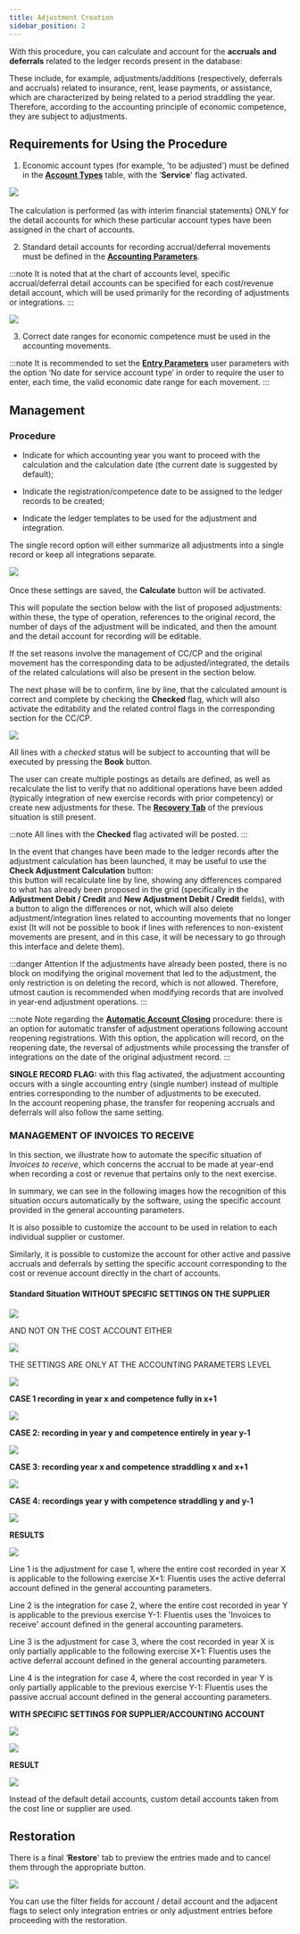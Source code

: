 ```yaml
---
title: Adjustment Creation
sidebar_position: 2
---
```


With this procedure, you can calculate and account for the **accruals and deferrals** related to the ledger records present in the database:

These include, for example, adjustments/additions (respectively, deferrals and accruals) related to insurance, rent, lease payments, or assistance, which are characterized by being related to a period straddling the year. Therefore, according to the accounting principle of economic competence, they are subject to adjustments.

## Requirements for Using the Procedure

1) Economic account types (for example, 'to be adjusted') must be defined in the **[Account Types](/docs/configurations/tables/finance/account-types)** table, with the ‘**Service**' flag activated.

![](/img/it-it/finance-area/ledger-records/records/adjustment-record/new/adjustment-creation/image01.png) 

The calculation is performed (as with interim financial statements) ONLY for the detail accounts for which these particular account types have been assigned in the chart of accounts.

2) Standard detail accounts for recording accrual/deferral movements must be defined in the **[Accounting Parameters](/docs/configurations/parameters/finance/accounting-parameters)**.

:::note
It is noted that at the chart of accounts level, specific accrual/deferral detail accounts can be specified for each cost/revenue detail account, which will be used primarily for the recording of adjustments or integrations.
:::

![](/img/it-it/finance-area/ledger-records/records/adjustment-record/new/adjustment-creation/image02.png)

3) Correct date ranges for economic competence must be used in the accounting movements.

:::note
It is recommended to set the **[Entry Parameters](/docs/finance-area/ledger-records/records/ledger-record)** user parameters with the option ‘No date for service account type’ in order to require the user to enter, each time, the valid economic date range for each movement.
:::

## Management

### Procedure 

- Indicate for which accounting year you want to proceed with the calculation and the calculation date (the current date is suggested by default);

- Indicate the registration/competence date to be assigned to the ledger records to be created;

- Indicate the ledger templates to be used for the adjustment and integration.

The single record option will either summarize all adjustments into a single record or keep all integrations separate.

![](/img/it-it/finance-area/ledger-records/records/adjustment-record/new/management-tab/image01.png) 

Once these settings are saved, the **Calculate** button will be activated.

This will populate the section below with the list of proposed adjustments: within these, the type of operation, references to the original record, the number of days of the adjustment will be indicated, and then the amount and the detail account for recording will be editable.

If the set reasons involve the management of CC/CP and the original movement has the corresponding data to be adjusted/integrated, the details of the related calculations will also be present in the section below.

The next phase will be to confirm, line by line, that the calculated amount is correct and complete by checking the **Checked** flag, which will also activate the editability and the related control flags in the corresponding section for the CC/CP.

![](/img/it-it/finance-area/ledger-records/records/adjustment-record/new/management-tab/image04.png)

All lines with a *checked* status will be subject to accounting that will be executed by pressing the **Book** button.

The user can create multiple postings as details are defined, as well as recalculate the list to verify that no additional operations have been added (typically integration of new exercise records with prior competency) or create new adjustments for these. The **[Recovery Tab](/docs/finance-area/ledger-records/records/procedures/adjustment-record/adjustment-creation)** of the previous situation is still present.

:::note
All lines with the **Checked** flag activated will be posted.
:::

In the event that changes have been made to the ledger records after the adjustment calculation has been launched, it may be useful to use the **Check Adjustment Calculation** button:  
this button will recalculate line by line, showing any differences compared to what has already been proposed in the grid (specifically in the **Adjustment Debit / Credit** and **New Adjustment Debit / Credit** fields), with a button to align the differences or not, which will also delete adjustment/integration lines related to accounting movements that no longer exist (It will not be possible to book if lines with references to non-existent movements are present, and in this case, it will be necessary to go through this interface and delete them).

:::danger Attention
If the adjustments have already been posted, there is no block on modifying the original movement that led to the adjustment, the only restriction is on deleting the record, which is not allowed. Therefore, utmost caution is recommended when modifying records that are involved in year-end adjustment operations.
:::

:::note Note regarding the **[Automatic Account Closing](/docs/finance-area/ledger-records/records/automatic-account-closing/new-account-closing)** procedure: there is an option for automatic transfer of adjustment operations following account reopening registrations. With this option, the application will record, on the reopening date, the reversal of adjustments while processing the transfer of integrations on the date of the original adjustment record.
:::

**SINGLE RECORD FLAG:** with this flag activated, the adjustment accounting occurs with a single accounting entry (single number) instead of multiple entries corresponding to the number of adjustments to be executed.  
In the account reopening phase, the transfer for reopening accruals and deferrals will also follow the same setting.

### MANAGEMENT OF INVOICES TO RECEIVE

In this section, we illustrate how to automate the specific situation of *Invoices to receive*, which concerns the accrual to be made at year-end when recording a cost or revenue that pertains only to the next exercise.

In summary, we can see in the following images how the recognition of this situation occurs automatically by the software, using the specific account provided in the general accounting parameters.

It is also possible to customize the account to be used in relation to each individual supplier or customer.

Similarly, it is possible to customize the account for other active and passive accruals and deferrals by setting the specific account corresponding to the cost or revenue account directly in the chart of accounts.

#### Standard Situation WITHOUT SPECIFIC SETTINGS ON THE SUPPLIER

![](/img/it-it/finance-area/ledger-records/records/adjustment-record/new/management-tab/image08.png)

AND NOT ON THE COST ACCOUNT EITHER

![](/img/it-it/finance-area/ledger-records/records/adjustment-record/new/management-tab/image09.png)

THE SETTINGS ARE ONLY AT THE ACCOUNTING PARAMETERS LEVEL

![](/img/it-it/finance-area/ledger-records/records/adjustment-record/new/management-tab/image10.png)

**CASE 1 recording in year x and competence fully in x+1**

![](/img/it-it/finance-area/ledger-records/records/adjustment-record/new/management-tab/image11.png)

**CASE 2: recording in year y and competence entirely in year y-1**

![](/img/it-it/finance-area/ledger-records/records/adjustment-record/new/management-tab/image12.png)

**CASE 3: recording year x and competence straddling x and x+1**

![](/img/it-it/finance-area/ledger-records/records/adjustment-record/new/management-tab/image13.png)

**CASE 4: recordings year y with competence straddling y and y-1**

![](/img/it-it/finance-area/ledger-records/records/adjustment-record/new/management-tab/image13.png)

**RESULTS**

![](/img/it-it/finance-area/ledger-records/records/adjustment-record/new/management-tab/image15.png)

Line 1 is the adjustment for case 1, where the entire cost recorded in year X is applicable to the following exercise X+1: Fluentis uses the active deferral account defined in the general accounting parameters.

Line 2 is the integration for case 2, where the entire cost recorded in year Y is applicable to the previous exercise Y-1: Fluentis uses the 'Invoices to receive' account defined in the general accounting parameters.

Line 3 is the adjustment for case 3, where the cost recorded in year X is only partially applicable to the following exercise X+1: Fluentis uses the active deferral account defined in the general accounting parameters.

Line 4 is the integration for case 4, where the cost recorded in year Y is only partially applicable to the previous exercise Y-1: Fluentis uses the passive accrual account defined in the general accounting parameters.

**WITH SPECIFIC SETTINGS FOR SUPPLIER/ACCOUNTING ACCOUNT**

![](/img/it-it/finance-area/ledger-records/records/adjustment-record/new/management-tab/image16.png)

![](/img/it-it/finance-area/ledger-records/records/adjustment-record/new/management-tab/image17.png)

**RESULT**

![](/img/it-it/finance-area/ledger-records/records/adjustment-record/new/management-tab/image18.png)

Instead of the default detail accounts, custom detail accounts taken from the cost line or supplier are used.

## Restoration

There is a final ‘**Restore**' tab to preview the entries made and to cancel them through the appropriate button.

![](/img/it-it/finance-area/ledger-records/records/adjustment-record/new/restore-tab/image01.png)

You can use the filter fields for account / detail account and the adjacent flags to select only integration entries or only adjustment entries before proceeding with the restoration.